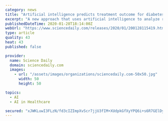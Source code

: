 ```yaml
---
category: news
title: "Artificial intelligence predicts treatment outcome for diabetes-related vision loss"
excerpt: "A new approach that uses artificial intelligence to analyze retinal images ... agents are widely used as the first line of therapy for diabetic macular edema, but they don't work for everyone."
publishedDateTime: 2020-01-28T18:14:00Z
webUrl: "https://www.sciencedaily.com/releases/2020/01/200128115419.htm"
type: article
quality: 43
heat: 43
published: false

provider:
  name: Science Daily
  domain: sciencedaily.com
  images:
    - url: "/assets/images/organizations/sciencedaily.com-50x50.jpg"
      width: 50
      height: 50

topics:
  - AI
  - AI in Healthcare

secured: "xJWKLuwI3FLzN/fd3cIZImpXvScr7jjU3fIM+XUdpkGfXyYPQ6i+s6R7GElDys53NjinrXQwFUuDnaggaLShXD+Y7kRkdUi38ucJgzFiUh+9bAUu0xuWGHUWgmyME+Y9KLJoFFb7NNv8nmE+Vj5spQm20oVRCMwldgkoxuRFcnmj/zWwcYv8hF2z0KlflRrlTz5LEEzwHAl1cLdE+EbE1EHKqC4yVLd5sJkzn6j8R/j0+IzZkRt3P4vrh/btG4Kd5TfGTsr7DZwMFL/79UXFC1lhpV5vRWdtEquuY5YEMD9S9ARzEW/KNFADJrigZlkw;KKs3ikBofoysJ3NLYbN/KA=="
---
```


